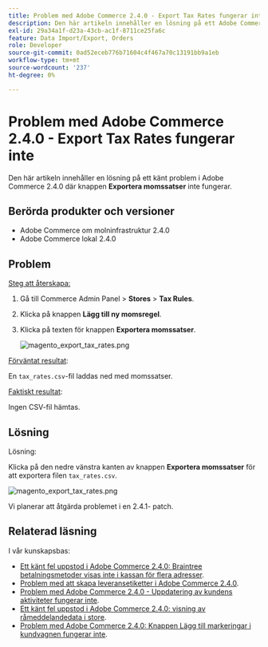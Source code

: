 ```yaml
---
title: Problem med Adobe Commerce 2.4.0 - Export Tax Rates fungerar inte
description: Den här artikeln innehåller en lösning på ett Adobe Commerce 2.4.0-problem där knappen **Export Tax Rates** inte fungerar.
exl-id: 29a34a1f-d23a-43cb-ac1f-8711ce25fa6c
feature: Data Import/Export, Orders
role: Developer
source-git-commit: 0ad52eceb776b71604c4f467a70c13191bb9a1eb
workflow-type: tm+mt
source-wordcount: '237'
ht-degree: 0%

---
```


# Problem med Adobe Commerce 2.4.0 - Export Tax Rates fungerar inte

Den här artikeln innehåller en lösning på ett känt problem i Adobe Commerce 2.4.0 där knappen **Exportera momssatser** inte fungerar.

## Berörda produkter och versioner

* Adobe Commerce om molninfrastruktur 2.4.0
* Adobe Commerce lokal 2.4.0

## Problem

<u>Steg att återskapa:</u>

1. Gå till Commerce Admin Panel > **Stores** > **Tax Rules**.
1. Klicka på knappen **Lägg till ny momsregel**.
1. Klicka på texten för knappen **Exportera momssatser**.

   ![magento_export_tax_rates.png](assets/mceclip0.png)

<u>Förväntat resultat</u>:

En `tax_rates.csv`-fil laddas ned med momssatser.

<u>Faktiskt resultat</u>:

Ingen CSV-fil hämtas.

## Lösning

Lösning:

Klicka på den nedre vänstra kanten av knappen **Exportera momssatser** för att exportera filen `tax_rates.csv`.

![magento_export_tax_rates.png](assets/mceclip1.png)

Vi planerar att åtgärda problemet i en 2.4.1- patch.

## Relaterad läsning

I vår kunskapsbas:

* [Ett känt fel uppstod i Adobe Commerce 2.4.0: Braintree betalningsmetoder visas inte i kassan för flera adresser](/help/troubleshooting/payments/magento-2-4-0-braintree-not-in-multiple-addresses-checkout.md).
* [Problem med att skapa leveransetiketter i Adobe Commerce 2.4.0](/help/troubleshooting/known-issues-patches-attached/shipping-labels-creation-known-issue-in-magento-2-4-0.md).
* [Problem med Adobe Commerce 2.4.0 - Uppdatering av kundens aktiviteter fungerar inte](/help/troubleshooting/miscellaneous/magento-2-4-0-refresh-on-customer-activities-does-not-work.md).
* [Ett känt fel uppstod i Adobe Commerce 2.4.0: visning av råmeddelandedata i store](/help/troubleshooting/storefront/magento-2-4-0-issue-storefront-raw-message-data-display.md).
* [Problem med Adobe Commerce 2.4.0: Knappen Lägg till markeringar i kundvagnen fungerar inte](/help/troubleshooting/miscellaneous/magento-2-4-0-add-selections-to-my-cart-does-not-work.md).
